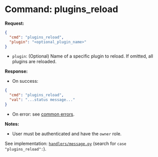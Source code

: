 # Command: plugins_reload

**Request:**
```json
{
  "cmd": "plugins_reload",
  "plugin": "<optional_plugin_name>"
}
```

- `plugin`: (Optional) Name of a specific plugin to reload. If omitted, all plugins are reloaded.

**Response:**
- On success:
```json
{
  "cmd": "plugins_reload",
  "val": "...status message..."
}
```
- On error: see [common errors](errors.md).

**Notes:**
- User must be authenticated and have the `owner` role.

See implementation: [`handlers/message.py`](../handlers/message.py) (search for `case "plugins_reload":`).

